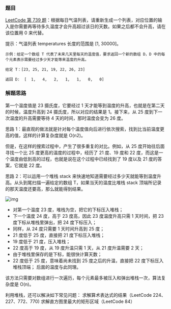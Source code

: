 ### 题目

[LeetCode 第 739 题](https://leetcode-cn.com/problems/daily-temperatures/)：根据每日气温列表，请重新生成一个列表，对应位置的输入是你需要再等待多久温度才会升高超过该日的天数。如果之后都不会升高，请在该位置用 0 来代替。

提示：气温列表 temperatures 长度的范围是 [1, 30000]。

```
示例：给定一个数组 T 代表了未来几天里每天的温度值，要求返回一个新的数组 D，D 中的每个元素表示需要经过多少天才能等来温度的升高。

给定 T：[23, 25, 21, 19, 22, 26, 23]

返回 D:  [  1,   4,   2,   1,   1,   0,   0]
```

### 解题思路

第一个温度值是 23 摄氏度，它要经过 1 天才能等到温度的升高，也就是在第二天的时候，温度升高到 24 摄氏度，所以对应的结果是 1。接下来，从 25 度到下一次温度的升高需要等待 4 天的时间，那时温度会变为 26 度。

思路 1：最直观的做法就是针对每个温度值向后进行依次搜索，找到比当前温度更高的值，这样的计算复杂度就是 O(n2)。

但是，在这样的搜索过程中，产生了很多重复的对比。例如，从 25 度开始往后面寻找一个比 25 度更高的温度的过程中，经历了 21 度、19 度和 22 度，而这是一个温度由低到高的过程，也就是说在这个过程中已经找到了 19 度以及 21 度的答案，它就是 22 度。

思路 2：可以运用一个堆栈 stack 来快速地知道需要经过多少天就能等到温度升高。从头到尾扫描一遍给定的数组 T，如果当天的温度比堆栈 stack 顶端所记录的那天温度还要高，那么就能得到结果。

![img](http://s0.lgstatic.com/i/image2/M01/90/C9/CgoB5l2IRMSAYv0mAJhTnwV5DmQ777.gif)

- 对第一个温度 23 度，堆栈为空，把它的下标压入堆栈；
- 下一个温度 24 度，高于 23 度高，因此 23 度温度升高只需 1 天时间，把 23 度下标从堆栈里弹出，把 24 度下标压入；
- 同样，从 24 度只需要 1 天时间升高到 25 度；
- 21 度低于 25 度，直接把 21 度下标压入堆栈；
- 19 度低于 21 度，压入堆栈；
- 22 度高于 19 度，从 19 度升温只需 1 天，从 21 度升温需要 2 天；
- 由于堆栈里保存的是下标，能很快计算天数；
- 22 度低于 25 度，意味着尚未找到 25 度之后的升温，直接把 22 度下标压入堆栈顶端；
  后面的温度与此同理。

该方法只需要对数组进行一次遍历，每个元素最多被压入和弹出堆栈一次，算法复杂度是 O(n)。

利用堆栈，还可以解决如下常见问题：
求解算术表达式的结果（LeetCode 224、227、772、770)
求解直方图里最大的矩形区域（LeetCode 84）
